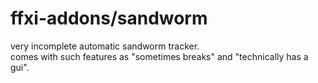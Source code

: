 # ffxi-addons/sandworm
very incomplete automatic sandworm tracker.<br/>
comes with such features as "sometimes breaks" and "technically has a gui".